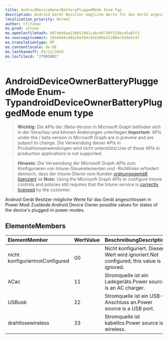 ```yaml
---
title: AndroidDeviceOwnerBatteryPluggedMode Enum-Typ
description: Android Gerät Besitzer mögliche Werte für das Gerät angeschlossen in Power Modi Zustände.
localization_priority: Normal
author: tfitzmac
ms.prod: intune
ms.openlocfilehash: b07a0e6aa2366529b1cabc9d736f535bce5a6fc5
ms.sourcegitcommit: 36be044c89a19af84c93e586e22200ec919e4c9f
ms.translationtype: MT
ms.contentlocale: de-DE
ms.lasthandoff: 01/12/2019
ms.locfileid: "27985802"
---
```

# <a name="androiddeviceownerbatterypluggedmode-enum-type"></a><span data-ttu-id="42106-103">AndroidDeviceOwnerBatteryPluggedMode Enum-Typ</span><span class="sxs-lookup"><span data-stu-id="42106-103">androidDeviceOwnerBatteryPluggedMode enum type</span></span>

> <span data-ttu-id="42106-104">**Wichtig:** Die APIs der /Beta-Version in Microsoft Graph befinden sich in der Vorschau und können Änderungen unterliegen.</span><span class="sxs-lookup"><span data-stu-id="42106-104">**Important:** APIs under the / beta version in Microsoft Graph are in preview and are subject to change.</span></span> <span data-ttu-id="42106-105">Die Verwendung dieser APIs in Produktionsanwendungen wird nicht unterstützt.</span><span class="sxs-lookup"><span data-stu-id="42106-105">Use of these APIs in production applications is not supported.</span></span>

> <span data-ttu-id="42106-106">**Hinweis:** Die Verwendung der Microsoft Graph-APIs zum Konfigurieren von Intune-Steuerelementen und -Richtlinien erfordert dennoch, dass der Intune-Dienst vom Kunden [ordnungsgemäß lizenziert](https://go.microsoft.com/fwlink/?linkid=839381) ist.</span><span class="sxs-lookup"><span data-stu-id="42106-106">**Note:** Using the Microsoft Graph APIs to configure Intune controls and policies still requires that the Intune service is [correctly licensed](https://go.microsoft.com/fwlink/?linkid=839381) by the customer.</span></span>

<span data-ttu-id="42106-107">Android Gerät Besitzer mögliche Werte für das Gerät angeschlossen in Power Modi Zustände.</span><span class="sxs-lookup"><span data-stu-id="42106-107">Android Device Owner possible values for states of the device's plugged-in power modes.</span></span>
## <a name="members"></a><span data-ttu-id="42106-108">Elemente</span><span class="sxs-lookup"><span data-stu-id="42106-108">Members</span></span>
|<span data-ttu-id="42106-109">Element</span><span class="sxs-lookup"><span data-stu-id="42106-109">Member</span></span>|<span data-ttu-id="42106-110">Wert</span><span class="sxs-lookup"><span data-stu-id="42106-110">Value</span></span>|<span data-ttu-id="42106-111">Beschreibung</span><span class="sxs-lookup"><span data-stu-id="42106-111">Description</span></span>|
|:---|:---|:---|
|<span data-ttu-id="42106-112">nicht konfiguriert</span><span class="sxs-lookup"><span data-stu-id="42106-112">notConfigured</span></span>|<span data-ttu-id="42106-113">0</span><span class="sxs-lookup"><span data-stu-id="42106-113">0</span></span>|<span data-ttu-id="42106-114">Nicht konfiguriert. Dieser Wert wird ignoriert.</span><span class="sxs-lookup"><span data-stu-id="42106-114">Not configured; this value is ignored.</span></span>|
|<span data-ttu-id="42106-115">AC</span><span class="sxs-lookup"><span data-stu-id="42106-115">ac</span></span>|<span data-ttu-id="42106-116">1</span><span class="sxs-lookup"><span data-stu-id="42106-116">1</span></span>|<span data-ttu-id="42106-117">Stromquelle ist ein Ladegeräts.</span><span class="sxs-lookup"><span data-stu-id="42106-117">Power source is an AC charger.</span></span>|
|<span data-ttu-id="42106-118">USB</span><span class="sxs-lookup"><span data-stu-id="42106-118">usb</span></span>|<span data-ttu-id="42106-119">2</span><span class="sxs-lookup"><span data-stu-id="42106-119">2</span></span>|<span data-ttu-id="42106-120">Stromquelle ist ein USB-Anschluss an.</span><span class="sxs-lookup"><span data-stu-id="42106-120">Power source is a USB port.</span></span>|
|<span data-ttu-id="42106-121">drahtlose</span><span class="sxs-lookup"><span data-stu-id="42106-121">wireless</span></span>|<span data-ttu-id="42106-122">3</span><span class="sxs-lookup"><span data-stu-id="42106-122">3</span></span>|<span data-ttu-id="42106-123">Stromquelle ist kabellos.</span><span class="sxs-lookup"><span data-stu-id="42106-123">Power source is wireless.</span></span>|





